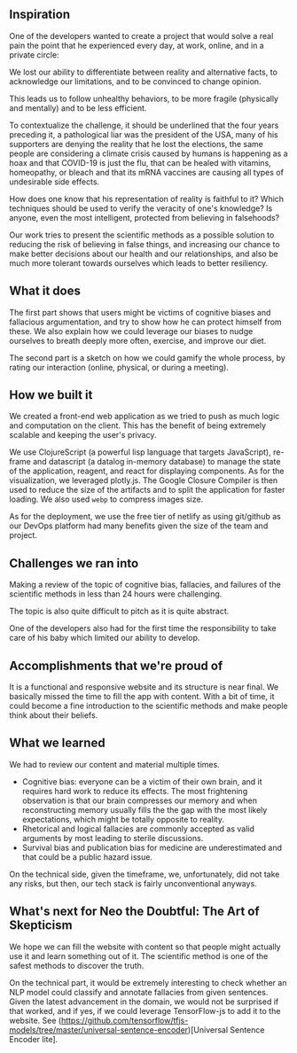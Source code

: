 ## Inspiration

One of the developers wanted to create a project that would solve a real pain
the point that he experienced every day, at work, online, and in a private circle:

We lost our ability to differentiate between reality and alternative facts,
to acknowledge our limitations, and to be convinced to change opinion.

This leads us to follow unhealthy behaviors, to be more fragile
(physically and mentally) and to be less efficient.

To contextualize the challenge, it should be underlined that the four years
preceding it, a pathological liar was the president of the USA, many of his
supporters are denying the reality that he lost the elections, the same people
are considering a climate crisis caused by humans is happening as a hoax and
that COVID-19 is just the flu, that can be healed with vitamins, homeopathy, or
bleach and that its mRNA vaccines are causing all types of undesirable side
effects.

How does one know that his representation of reality is faithful to it? Which
techniques should be used to verify the veracity of one's knowledge? Is anyone,
even the most intelligent, protected from believing in falsehoods?

Our work tries to present the scientific methods as a possible solution to
reducing the risk of believing in false things, and increasing our
chance to make better decisions about our health and our relationships, and also
be much more tolerant towards ourselves which leads to better resiliency.

## What it does

The first part shows that users might be victims of cognitive biases and
fallacious argumentation, and try to show how he can protect himself from
these. We also explain how we could leverage our biases to nudge ourselves
to breath deeply more often, exercise, and improve our diet.

The second part is a sketch on how we could gamify the whole process, by rating
our interaction (online, physical, or during a meeting).

## How we built it

We created a front-end web application as we tried to push as much logic and
computation on the client. This has the benefit of being extremely scalable and
keeping the user's privacy.

We use ClojureScript (a powerful lisp language that targets JavaScript),
re-frame and datascript (a datalog in-memory database) to manage the state of
the application, reagent, and react for displaying components. As for the
visualization, we leveraged plotly.js. The Google Closure Compiler is then
used to reduce the size of the artifacts and to split the application for
faster loading. We also used `webp` to compress images size.

As for the deployment, we use the free tier of netlify as using git/github as
our DevOps platform had many benefits given the size of the team and project.

## Challenges we ran into

Making a review of the topic of cognitive bias, fallacies, and failures of the
scientific methods in less than 24 hours were challenging.

The topic is also quite difficult to pitch as it is quite abstract.

One of the developers also had for the first time the responsibility to take
care of his baby which limited our ability to develop.

## Accomplishments that we're proud of

It is a functional and responsive website and its structure is near final. We
basically missed the time to fill the app with content. With a bit of time, it could
become a fine introduction to the scientific methods and make people think
about their beliefs.

## What we learned

We had to review our content and material multiple times.

- Cognitive bias: everyone can be a victim of their own brain, and it requires
  hard work to reduce its effects. The most frightening observation is that our
  brain compresses our memory and when reconstructing memory usually fills the
  the gap with the most likely expectations, which might be totally opposite to
  reality.
- Rhetorical and logical fallacies are commonly accepted as valid arguments by
  most leading to sterile discussions.
- Survival bias and publication bias for medicine are underestimated and
  that could be a public hazard issue.

On the technical side, given the timeframe, we, unfortunately, did not take any
risks, but then, our tech stack is fairly unconventional anyways.

## What's next for Neo the Doubtful: The Art of Skepticism

We hope we can fill the website with content so that people might actually use
it and learn something out of it. The scientific method is one of the safest
methods to discover the truth.

On the technical part, it would be extremely interesting to check whether an NLP
model could classify and annotate fallacies from given sentences. Given the
latest advancement in the domain, we would not be surprised if that worked, and
if yes, if we could leverage TensorFlow-js to add it to the website. See
(https://github.com/tensorflow/tfjs-models/tree/master/universal-sentence-encoder)[Universal
Sentence Encoder lite].
